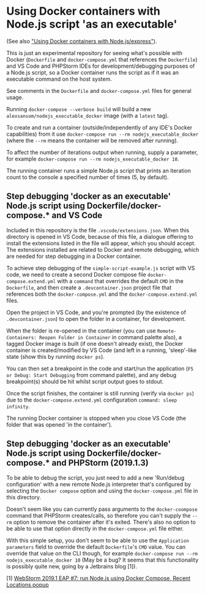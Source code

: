 # Using Docker containers with Node.js script 'as an executable'

(See also ["Using Docker containers with Node.js/express"](https://github.com/a-sansom/nodejs_docker)).

This is just an experimental repository for seeing what's possible with Docker (`Dockerfile` and `docker-compose.yml`
that references the `Dockerfile`) and VS Code and PHPStorm IDEs for development/debugging purposes of a Node.js script,
so a Docker container runs the script as if it was an executable command on the host system.

See comments in the `Dockerfile` and `docker-compose.yml` files for general usage.

Running `docker-compose --verbose build` will build a new `alexsansom/nodejs_executable_docker` image (with
a `latest` tag).

To create and run a container (outside/independently of any IDE's Docker capabilities) from it use
`docker-compose run --rm nodejs_executable_docker` (where the `--rm` means the container will be removed after running).

To affect the number of iterations output when running, supply a parameter, for example
`docker-compose run --rm nodejs_executable_docker 10`.

The running container runs a simple Node.js script that prints an iteration count to the console a specified number of
times (5, by default).

## Step debugging 'docker as an executable' Node.js script using Dockerfile/docker-compose.* and VS Code

Included in this repository is the file `.vscode/extensions.json`. When this directory is opened in VS Code, because of
this file, a dialogue offering to install the extensions listed in the file will appear, which you should accept. The
extensions installed are related to Docker and remote debugging, which are needed for step debugging in a Docker
container.

To achieve step debugging of the `simple-script-example.js` script with VS code, we need to create a second Docker
compose file `docker-compose.extend.yml` with a `command` that overrides the default `CMD` in the `Dockerfile`, and then
create a `.devcontainer.json` project file that references both the `docker-compose.yml` and the
`docker-compose.extend.yml` files.

Open the project in VS Code, and you're prompted (by the existence of `.devcontainer.json`) to open the folder in a
container, for development.

When the folder is re-opened in the container (you can use `Remote-Containers: Reopen Folder in Container` in command
palette also), a tagged Docker image is built (if one doesn't already exist), the Docker container is created/modified
by VS Code (and left in a running, 'sleep'-like state (show this by running `docker ps`).

You can then set a breakpoint in the code and start/run the application (`F5 or Debug: Start Debugging` from command
palette), and any debug breakpoint(s) should be hit whilst script output goes to stdout.

Once the script finishes, the container is still running (verify via `docker ps`) due to the `docker-compose.extend.yml`
configuration `command: sleep infinity`.

The running Docker container is stopped when you close VS Code (the folder that was opened 'in the container').

## Step debugging 'docker as an executable' Node.js script using Dockerfile/docker-compose.* and PHPStorm (2019.1.3)

To be able to debug the script, you just need to add a new 'Run/debug configuration' with a new remote Node.js
interpreter that's configured by selecting the `Docker compose` option and using the `docker-compose.yml` file in this
directory.

Doesn't seem like you can currently pass arguments to the `docker-coompose` command that PHPStorm creates/calls, so
therefore you can't supply the `--rm` option to remove the container after it's exited. There's also no option to be
able to use that option directly in the `docker-compose.yml` file either.

With this simple setup, you don't seem to be able to use the `Application parameters` field to override the default
`Dockerfile`'s `CMD` value. You can override that value on the CLI though, for example
`docker-compose run --rm nodejs_executable_docker 10` (May be a bug? It seems that this functionality is possibly
quite new, going by a Jetbrains blog [1]).

[1] [WebStorm 2019.1 EAP #7: run Node.js using Docker Compose, Recent Locations popup](https://blog.jetbrains.com/webstorm/2019/03/webstorm-2019-1-eap-7/)